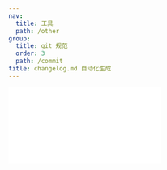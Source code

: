 ```yaml
---
nav:
  title: 工具
  path: /other
group:
  title: git 规范
  order: 3
  path: /commit
title: changelog.md 自动化生成
---
```


<embed src="../readme.md"></embed>
